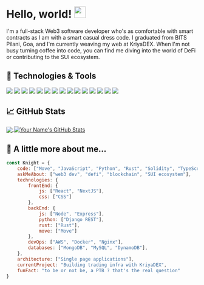 # Hello, world! <img src="https://raw.githubusercontent.com/MartinHeinz/MartinHeinz/master/wave.gif" width="30px">

I'm a full-stack Web3 software developer who's as comfortable with smart contracts as I am with a smart casual dress code. I graduated from BITS Pilani, Goa, and I'm currently weaving my web at KriyaDEX. When I'm not busy turning coffee into code, you can find me diving into the world of DeFi or contributing to the SUI ecosystem.

## 🔧 Technologies & Tools

![](https://img.shields.io/badge/Code-Move-informational?style=flat&logo=move&logoColor=white&color=2bbc8a)
![](https://img.shields.io/badge/Code-JavaScript-informational?style=flat&logo=javascript&logoColor=white&color=2bbc8a)
![](https://img.shields.io/badge/Code-Python-informational?style=flat&logo=python&logoColor=white&color=2bbc8a)
![](https://img.shields.io/badge/Code-Rust-informational?style=flat&logo=rust&logoColor=white&color=2bbc8a)
![](https://img.shields.io/badge/Code-Solidity-informational?style=flat&logo=solidity&logoColor=white&color=2bbc8a)
![](https://img.shields.io/badge/Code-TypeScript-informational?style=flat&logo=typescript&logoColor=white&color=2bbc8a)
![](https://img.shields.io/badge/Tool-Next.js-informational?style=flat&logo=next.js&logoColor=white&color=2bbc8a)
![](https://img.shields.io/badge/Tool-Docker-informational?style=flat&logo=docker&logoColor=white&color=2bbc8a)
![](https://img.shields.io/badge/Tool-AWS-informational?style=flat&logo=amazon-aws&logoColor=white&color=2bbc8a)
![](https://img.shields.io/badge/Tool-Nginx-informational?style=flat&logo=nginx&logoColor=white&color=2bbc8a)
![](https://img.shields.io/badge/Tool-Node.js-informational?style=flat&logo=node.js&logoColor=white&color=2bbc8a)
![](https://img.shields.io/badge/Tool-Express.js-informational?style=flat&logo=express&logoColor=white&color=2bbc8a)
![](https://img.shields.io/badge/Tool-React.js-informational?style=flat&logo=react&logoColor=white&color=2bbc8a)
![](https://img.shields.io/badge/DB-MongoDB-informational?style=flat&logo=mongodb&logoColor=white&color=2bbc8a)
![](https://img.shields.io/badge/DB-MySQL-informational?style=flat&logo=mysql&logoColor=white&color=2bbc8a)

## &#x1f4c8; GitHub Stats

<a href="https://github.com/Knight-101">
  <img align="center" src="https://github-readme-stats.vercel.app/api/top-langs/?username=Knight-101&hide=java,html&title_color=ffffff&text_color=c9cacc&icon_color=2bbc8a&bg_color=1d1f21" />
</a>
<a href="https://github.com/Knight-101">
  <img align="center" src="https://github-readme-stats.vercel.app/api?username=Knight-101&show_icons=true&line_height=27&count_private=true&title_color=ffffff&text_color=c9cacc&icon_color=2bbc8a&bg_color=1d1f21" alt="Your Name's GitHub Stats" />
</a>

## 📣 A little more about me...  

```javascript
const Knight = {
    code: ["Move", "JavaScript", "Python", "Rust", "Solidity", "TypeScript"],
    askMeAbout: ["web3 dev", "defi", "blockchain", "SUI ecosystem"],
    technologies: {
        frontEnd: {
            js: ["React", "NextJS"],
            css: ["CSS"]
        },
        backEnd: {
            js: ["Node", "Express"],
            python: ["Django REST"],
            rust: ["Rust"],
            move: ["Move"]
        },
        devOps: ["AWS", "Docker", "Nginx"],
        databases: ["MongoDB", "MySQL", "DynamoDB"],
    },
    architecture: ["Single page applications"],
    currentProject: "Building trading infra with KriyaDEX",
    funFact: "to be or not be, a PTB ? that's the real question"
}
